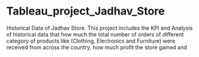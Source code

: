 # Tableau_project_Jadhav_Store
Historical Data of Jadhav Store.
This project includes the KPI and Analysis of historical data that how much the total number of orders of different category of products like (Clothing, Electronics and Furniture) were received from across the country, how much profit the store gained and 
